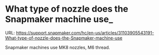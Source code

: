 # What type of nozzle does the Snapmaker machine use_

URL: https://support.snapmaker.com/hc/en-us/articles/31103905543191-What-type-of-nozzle-does-the-Snapmaker-machine-use

Snapmaker machines use MK8 nozzles, M6 thread. 
